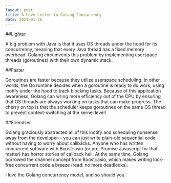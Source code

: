 ```yaml
---
layout: post
title: A Love Letter to Golang Concurrency
date: 2021-01-26
---
```


##Lighter

A big problem with Java is that it uses OS threads under the hood for its concurrency, meaning that every Java thread
has a fixed memory overhead. Golang circumvents this problem by implementing userspace threads (goroutines) with their
own dynamic stack.

##Faster

Goroutines are faster because they utilize userspace scheduling. In other words, the Go runtime decides when a
goroutine is ready to do work, using inotify under the hood to track blocking tasks. Because of this application
awareness, Golang can wring more efficiency out of the CPU by ensuring that OS threads are always working on tasks
that can make progress. The cherry on top is that the scheduler keeps goroutines on the same OS thread to prevent
context-switching at the kernel level!

##Friendlier

Golang graciously abstracted all of this inotify and scheduling nonsense away from the developer-- you can just write
plain-old sequential code without having to worry about callbacks. Anyone who has written concurrent software with
Boost::asio (or pre-Promise Javascript for that matter) has horror stories of callback hell. At the same time, Golang
borrowed the channel concept from Boost::asio, which makes writing lock-free concurrent code a breeze
(read: no more deadlocks).

I love the Golang concurrency model, and so should you.
